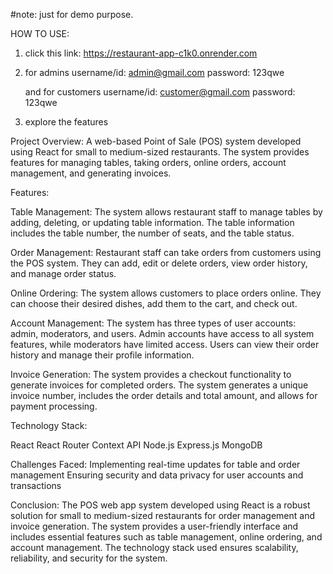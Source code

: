 #note: just for demo purpose.

HOW TO USE:
1. click this link: https://restaurant-app-c1k0.onrender.com
2. for admins 
    username/id: admin@gmail.com 
    password: 123qwe 
    
    and for customers 
    username/id: customer@gmail.com
    password: 123qwe
    
3. explore the features

Project Overview:
A web-based Point of Sale (POS) system developed using React for small to medium-sized restaurants. The system provides features for managing tables, taking orders, online orders, account management, and generating invoices.

Features:

Table Management: The system allows restaurant staff to manage tables by adding, deleting, or updating table information. The table information includes the table number, the number of seats, and the table status.

Order Management: Restaurant staff can take orders from customers using the POS system. They can add, edit or delete orders, view order history, and manage order status. 

Online Ordering: The system allows customers to place orders online. They can choose their desired dishes, add them to the cart, and check out.

Account Management: The system has three types of user accounts: admin, moderators, and users. Admin accounts have access to all system features, while moderators have limited access. Users can view their order history and manage their profile information.

Invoice Generation: The system provides a checkout functionality to generate invoices for completed orders. The system generates a unique invoice number, includes the order details and total amount, and allows for payment processing.

Technology Stack:

React
React Router
Context API
Node.js
Express.js
MongoDB

Challenges Faced:
Implementing real-time updates for table and order management
Ensuring security and data privacy for user accounts and transactions

Conclusion:
The POS web app system developed using React is a robust solution for small to medium-sized restaurants for order management and invoice generation. The system provides a user-friendly interface and includes essential features such as table management, online ordering, and account management. The technology stack used ensures scalability, reliability, and security for the system.
